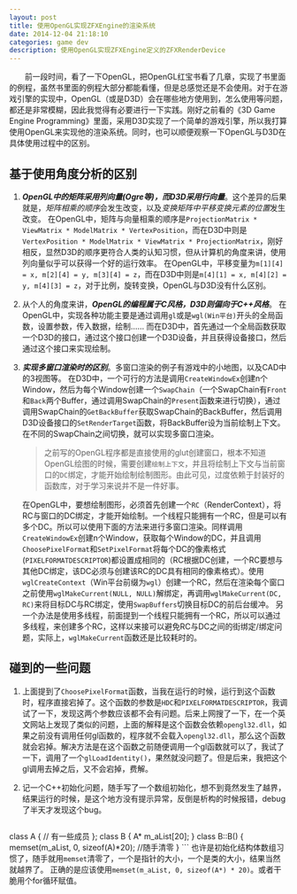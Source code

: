 ```yaml
---
layout: post
title: 使用OpenGL实现ZFXEngine的渲染系统
date: 2014-12-04 21:18:10
categories: game dev 
description: 使用OpenGL实现ZFXEngine定义的ZFXRenderDevice
---
```



&emsp;&emsp;前一段时间，看了一下OpenGL，把OpenGL红宝书看了几章，实现了书里面的例程，虽然书里面的例程大部分都能看懂，但是总感觉还是不会使用。对于在游戏引擎的实现中，OpenGL（或是D3D）会在哪些地方使用到，怎么使用等问题，都还是非常模糊，因此我觉得有必要进行一下实践。刚好之前看的《3D Game Engine Programming》里面，采用D3D实现了一个简单的游戏引擎，所以我打算使用OpenGL来实现他的渲染系统。同时，也可以顺便观察一下OpenGL与D3D在具体使用过程中的区别。


基于使用角度分析的区别
--

1.  ***OpenGL中的矩阵采用列向量(Ogre等)，而D3D采用行向量***。这个差异的后果就是，*矩阵相乘的顺序*会发生改变，以及*变换矩阵中平移变换元素的位置*发生改变。
    在OpenGL中，矩阵与向量相乘的顺序是`ProjectionMatrix * ViewMatrix * ModelMatrix * VertexPosition`，而在D3D中则是`VertexPosition * ModelMatrix * ViewMatrix * ProjectionMatrix`，刚好相反，显然D3D的顺序更符合人类的认知习惯，但从计算机的角度来讲，使用列向量似乎可以获得一个好的运行效率。
    在OpenGL中，平移变量为`m[1][4] = x, m[2][4] = y, m[3][4] = z`，而在D3D中则是`m[4][1] = x, m[4][2] = y, m[4][3] = z`，对于比例，旋转变换，OpenGL与D3D没有什么区别。

2.  从个人的角度来讲，***OpenGL的编程属于C风格，D3D则偏向于C++风格***。
    在OpenGL中，实现各种功能主要是通过调用`gl`或是`wgl(Win平台)`开头的全局函数，设置参数，传入数据，绘制……
    而在D3D中，首先通过一个全局函数获取一个D3D的接口，通过这个接口创建一个D3D设备，并且获得设备接口，然后通过这个接口来实现绘制。

3.  ***实现多窗口渲染时的区别***。多窗口渲染的例子有游戏中的小地图，以及CAD中的3视图等。
    在D3D中，一个可行的方法是调用`CreateWindowEx`创建n个Window，然后为每个Window创建一个`SwapChain`（一个SwapChain有`Front`和`Back`两个Buffer，通过调用SwapChain的`Present`函数来进行切换），通过调用SwapChain的`GetBackBuffer`获取SwapChain的BackBuffer，然后调用D3D设备接口的`SetRenderTarget`函数，将BackBuffer设为当前绘制上下文。在不同的SwapChain之间切换，就可以实现多窗口渲染。

    >之前写的OpenGL程序都是直接使用的glut创建窗口，根本不知道OpenGL绘图的时候，需要创建`绘制上下文`，并且将绘制上下文与当前窗口的`DC`绑定，才能开始绘制绘制图形。由此可见，过度依赖于封装好的函数库，对于学习来说并不是一件好事。 

    在OpenGL中，要想绘制图形，必须首先创建一个`RC`（RenderContext），将RC与窗口的DC绑定，才能开始绘制。一个线程只能拥有一个RC，但是可以有多个DC。所以可以使用下面的方法来进行多窗口渲染。同样调用`CreateWindowEx`创建n个Window，获取每个Window的DC，并且调用`ChoosePixelFormat`和`SetPixelFormat`将每个DC的像素格式(`PIXELFORMATDESCRIPTOR`)都设置成相同的（RC根据DC创建，一个RC要想与其他DC绑定，该DC必须与创建该RC的DC具有相同的像素格式）。使用`wglCreateContext`（Win平台前缀为`wgl`）创建一个RC，然后在渲染每个窗口之前使用`wglMakeCurrent(NULL, NULL)`解绑定，再调用`wglMakeCurrent(DC, RC)`来将目标DC与RC绑定，使用`SwapBuffers`切换目标DC的前后台缓冲。
    另一个办法是使用多线程，前面提到一个线程只能拥有一个RC，所以可以通过多线程，来创建多个RC，这样以来接可以避免RC与DC之间的街绑定/绑定问题，实际上，`wglMakeCurrent`函数还是比较耗时的。


碰到的一些问题
--

1.  上面提到了`ChoosePixelFormat`函数，当我在运行的时候，运行到这个函数时，程序直接宕掉了。这个函数的参数是`HDC`和`PIXELFORMATDESCRIPTOR`，我调试了一下，发现这两个参数应该都不会有问题。后来上网搜了一下，在一个英文网站上发现了类似的问题，上面的解释是这个函数会依赖`opengl32.dll`，如果之前没有调用任何gl函数的，程序就不会载入`opengl32.dll`，那么这个函数就会宕掉。解决方法是在这个函数之前随便调用一个gl函数就可以了，我试了一下，调用了一个`glLoadIdentity()`，果然就没问题了。但是后来，我把这个gl调用去掉之后，又不会宕掉，费解。

2.  记一个C++初始化问题，随手写了一个数组初始化，想不到竟然发生了越界，结果运行的时候，是这个地方没有提示异常，反倒是析构的时候报错，debug了半天才发现这个bug。
    
    ```
class A
{
    // 有一些成员
};
class B
{
    A* m_aList[20];
}
class B::B()
{
    memset(m_aList, 0, sizeof(A)*20); //随手清零
}
    ```
    也许是初始化结构体数组习惯了，随手就用`memset`清零了，一个是指针的大小，一个是类的大小，结果当然就越界了。
    正确的是应该使用`memset(m_aList, 0, sizeof(A*) * 20)`。或者干脆用个for循环赋值。